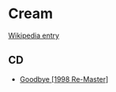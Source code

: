 # Cream

[Wikipedia entry](https://en.wikipedia.org/wiki/Cream)

## CD

- [Goodbye [1998 Re-Master]](Goodbye_[1998_Re-Master].md)
